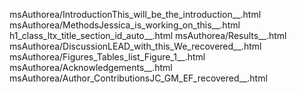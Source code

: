 msAuthorea/IntroductionThis_will_be_the_introduction__.html
msAuthorea/MethodsJessica_is_working_on_this__.html
h1_class_ltx_title_section_id_auto__.html
msAuthorea/Results__.html
msAuthorea/DiscussionLEAD_with_this_We_recovered__.html
msAuthorea/Figures_Tables_list_Figure_1__.html
msAuthorea/Acknowledgements__.html
msAuthorea/Author_ContributionsJC_GM_EF_recovered__.html